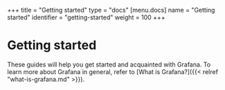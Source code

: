 +++
title = "Getting started"
type = "docs"
[menu.docs]
name = "Getting started"
identifier = "getting-started"
weight = 100
+++

# Getting started

These guides will help you get started and acquainted with Grafana. To learn more about Grafana in general, refer to [What is Grafana?]({{< relref "what-is-grafana.md" >}}).

